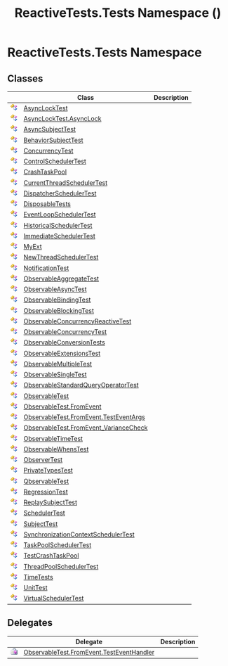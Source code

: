 ﻿---
title: ReactiveTests.Tests Namespace ()
TOCTitle: ReactiveTests.Tests
ms:assetid: N:ReactiveTests.Tests
ms:mtpsurl: https://msdn.microsoft.com/en-us/library/reactivetests.tests(v=VS.103)
ms:contentKeyID: 36619836
ms.date: 06/28/2011
mtps_version: v=VS.103
f1_keywords:
- ReactiveTests.Tests
dev_langs:
- CSharp
- JScript
- VB
- FSharp
---

# ReactiveTests.Tests Namespace

## Classes

<table>
<thead>
<tr class="header">
<th> </th>
<th>Class</th>
<th>Description</th>
</tr>
</thead>
<tbody>
<tr class="odd">
<td><img src="images\Hh212009.pubclass(en-us,VS.103).gif" title="Public class" alt="Public class" /></td>
<td><a href="hh288617(v=vs.103).md">AsyncLockTest</a></td>
<td></td>
</tr>
<tr class="even">
<td><img src="images\Hh212009.pubclass(en-us,VS.103).gif" title="Public class" alt="Public class" /></td>
<td><a href="hh315150(v=vs.103).md">AsyncLockTest.AsyncLock</a></td>
<td></td>
</tr>
<tr class="odd">
<td><img src="images\Hh212009.pubclass(en-us,VS.103).gif" title="Public class" alt="Public class" /></td>
<td><a href="hh303103(v=vs.103).md">AsyncSubjectTest</a></td>
<td></td>
</tr>
<tr class="even">
<td><img src="images\Hh212009.pubclass(en-us,VS.103).gif" title="Public class" alt="Public class" /></td>
<td><a href="hh314917(v=vs.103).md">BehaviorSubjectTest</a></td>
<td></td>
</tr>
<tr class="odd">
<td><img src="images\Hh212009.pubclass(en-us,VS.103).gif" title="Public class" alt="Public class" /></td>
<td><a href="hh289030(v=vs.103).md">ConcurrencyTest</a></td>
<td></td>
</tr>
<tr class="even">
<td><img src="images\Hh212009.pubclass(en-us,VS.103).gif" title="Public class" alt="Public class" /></td>
<td><a href="hh304021(v=vs.103).md">ControlSchedulerTest</a></td>
<td></td>
</tr>
<tr class="odd">
<td><img src="images\Hh212009.pubclass(en-us,VS.103).gif" title="Public class" alt="Public class" /></td>
<td><a href="hh303372(v=vs.103).md">CrashTaskPool</a></td>
<td></td>
</tr>
<tr class="even">
<td><img src="images\Hh212009.pubclass(en-us,VS.103).gif" title="Public class" alt="Public class" /></td>
<td><a href="hh303433(v=vs.103).md">CurrentThreadSchedulerTest</a></td>
<td></td>
</tr>
<tr class="odd">
<td><img src="images\Hh212009.pubclass(en-us,VS.103).gif" title="Public class" alt="Public class" /></td>
<td><a href="hh315471(v=vs.103).md">DispatcherSchedulerTest</a></td>
<td></td>
</tr>
<tr class="even">
<td><img src="images\Hh212009.pubclass(en-us,VS.103).gif" title="Public class" alt="Public class" /></td>
<td><a href="hh315231(v=vs.103).md">DisposableTests</a></td>
<td></td>
</tr>
<tr class="odd">
<td><img src="images\Hh212009.pubclass(en-us,VS.103).gif" title="Public class" alt="Public class" /></td>
<td><a href="hh303770(v=vs.103).md">EventLoopSchedulerTest</a></td>
<td></td>
</tr>
<tr class="even">
<td><img src="images\Hh212009.pubclass(en-us,VS.103).gif" title="Public class" alt="Public class" /></td>
<td><a href="hh303804(v=vs.103).md">HistoricalSchedulerTest</a></td>
<td></td>
</tr>
<tr class="odd">
<td><img src="images\Hh212009.pubclass(en-us,VS.103).gif" title="Public class" alt="Public class" /></td>
<td><a href="hh315355(v=vs.103).md">ImmediateSchedulerTest</a></td>
<td></td>
</tr>
<tr class="even">
<td><img src="images\Hh212009.pubclass(en-us,VS.103).gif" title="Public class" alt="Public class" /></td>
<td><a href="hh315236(v=vs.103).md">MyExt</a></td>
<td></td>
</tr>
<tr class="odd">
<td><img src="images\Hh212009.pubclass(en-us,VS.103).gif" title="Public class" alt="Public class" /></td>
<td><a href="hh303184(v=vs.103).md">NewThreadSchedulerTest</a></td>
<td></td>
</tr>
<tr class="even">
<td><img src="images\Hh212009.pubclass(en-us,VS.103).gif" title="Public class" alt="Public class" /></td>
<td><a href="hh314756(v=vs.103).md">NotificationTest</a></td>
<td></td>
</tr>
<tr class="odd">
<td><img src="images\Hh212009.pubclass(en-us,VS.103).gif" title="Public class" alt="Public class" /></td>
<td><a href="hh314823(v=vs.103).md">ObservableAggregateTest</a></td>
<td></td>
</tr>
<tr class="even">
<td><img src="images\Hh212009.pubclass(en-us,VS.103).gif" title="Public class" alt="Public class" /></td>
<td><a href="hh314747(v=vs.103).md">ObservableAsyncTest</a></td>
<td></td>
</tr>
<tr class="odd">
<td><img src="images\Hh212009.pubclass(en-us,VS.103).gif" title="Public class" alt="Public class" /></td>
<td><a href="hh303616(v=vs.103).md">ObservableBindingTest</a></td>
<td></td>
</tr>
<tr class="even">
<td><img src="images\Hh212009.pubclass(en-us,VS.103).gif" title="Public class" alt="Public class" /></td>
<td><a href="hh315164(v=vs.103).md">ObservableBlockingTest</a></td>
<td></td>
</tr>
<tr class="odd">
<td><img src="images\Hh212009.pubclass(en-us,VS.103).gif" title="Public class" alt="Public class" /></td>
<td><a href="hh303364(v=vs.103).md">ObservableConcurrencyReactiveTest</a></td>
<td></td>
</tr>
<tr class="even">
<td><img src="images\Hh212009.pubclass(en-us,VS.103).gif" title="Public class" alt="Public class" /></td>
<td><a href="hh303373(v=vs.103).md">ObservableConcurrencyTest</a></td>
<td></td>
</tr>
<tr class="odd">
<td><img src="images\Hh212009.pubclass(en-us,VS.103).gif" title="Public class" alt="Public class" /></td>
<td><a href="hh315021(v=vs.103).md">ObservableConversionTests</a></td>
<td></td>
</tr>
<tr class="even">
<td><img src="images\Hh212009.pubclass(en-us,VS.103).gif" title="Public class" alt="Public class" /></td>
<td><a href="hh303793(v=vs.103).md">ObservableExtensionsTest</a></td>
<td></td>
</tr>
<tr class="odd">
<td><img src="images\Hh212009.pubclass(en-us,VS.103).gif" title="Public class" alt="Public class" /></td>
<td><a href="hh303586(v=vs.103).md">ObservableMultipleTest</a></td>
<td></td>
</tr>
<tr class="even">
<td><img src="images\Hh212009.pubclass(en-us,VS.103).gif" title="Public class" alt="Public class" /></td>
<td><a href="hh315143(v=vs.103).md">ObservableSingleTest</a></td>
<td></td>
</tr>
<tr class="odd">
<td><img src="images\Hh212009.pubclass(en-us,VS.103).gif" title="Public class" alt="Public class" /></td>
<td><a href="hh288944(v=vs.103).md">ObservableStandardQueryOperatorTest</a></td>
<td></td>
</tr>
<tr class="even">
<td><img src="images\Hh212009.pubclass(en-us,VS.103).gif" title="Public class" alt="Public class" /></td>
<td><a href="hh288687(v=vs.103).md">ObservableTest</a></td>
<td></td>
</tr>
<tr class="odd">
<td><img src="images\Hh212009.pubclass(en-us,VS.103).gif" title="Public class" alt="Public class" /></td>
<td><a href="hh315394(v=vs.103).md">ObservableTest.FromEvent</a></td>
<td></td>
</tr>
<tr class="even">
<td><img src="images\Hh212009.pubclass(en-us,VS.103).gif" title="Public class" alt="Public class" /></td>
<td><a href="hh315373(v=vs.103).md">ObservableTest.FromEvent.TestEventArgs</a></td>
<td></td>
</tr>
<tr class="odd">
<td><img src="images\Hh212009.pubclass(en-us,VS.103).gif" title="Public class" alt="Public class" /></td>
<td><a href="hh315336(v=vs.103).md">ObservableTest.FromEvent_VarianceCheck</a></td>
<td></td>
</tr>
<tr class="even">
<td><img src="images\Hh212009.pubclass(en-us,VS.103).gif" title="Public class" alt="Public class" /></td>
<td><a href="hh315045(v=vs.103).md">ObservableTimeTest</a></td>
<td></td>
</tr>
<tr class="odd">
<td><img src="images\Hh212009.pubclass(en-us,VS.103).gif" title="Public class" alt="Public class" /></td>
<td><a href="hh303102(v=vs.103).md">ObservableWhensTest</a></td>
<td></td>
</tr>
<tr class="even">
<td><img src="images\Hh212009.pubclass(en-us,VS.103).gif" title="Public class" alt="Public class" /></td>
<td><a href="hh289097(v=vs.103).md">ObserverTest</a></td>
<td></td>
</tr>
<tr class="odd">
<td><img src="images\Hh212009.pubclass(en-us,VS.103).gif" title="Public class" alt="Public class" /></td>
<td><a href="hh288782(v=vs.103).md">PrivateTypesTest</a></td>
<td></td>
</tr>
<tr class="even">
<td><img src="images\Hh212009.pubclass(en-us,VS.103).gif" title="Public class" alt="Public class" /></td>
<td><a href="hh315250(v=vs.103).md">QbservableTest</a></td>
<td></td>
</tr>
<tr class="odd">
<td><img src="images\Hh212009.pubclass(en-us,VS.103).gif" title="Public class" alt="Public class" /></td>
<td><a href="hh288966(v=vs.103).md">RegressionTest</a></td>
<td></td>
</tr>
<tr class="even">
<td><img src="images\Hh212009.pubclass(en-us,VS.103).gif" title="Public class" alt="Public class" /></td>
<td><a href="hh303355(v=vs.103).md">ReplaySubjectTest</a></td>
<td></td>
</tr>
<tr class="odd">
<td><img src="images\Hh212009.pubclass(en-us,VS.103).gif" title="Public class" alt="Public class" /></td>
<td><a href="hh303406(v=vs.103).md">SchedulerTest</a></td>
<td></td>
</tr>
<tr class="even">
<td><img src="images\Hh212009.pubclass(en-us,VS.103).gif" title="Public class" alt="Public class" /></td>
<td><a href="hh289036(v=vs.103).md">SubjectTest</a></td>
<td></td>
</tr>
<tr class="odd">
<td><img src="images\Hh212009.pubclass(en-us,VS.103).gif" title="Public class" alt="Public class" /></td>
<td><a href="hh315313(v=vs.103).md">SynchronizationContextSchedulerTest</a></td>
<td></td>
</tr>
<tr class="even">
<td><img src="images\Hh212009.pubclass(en-us,VS.103).gif" title="Public class" alt="Public class" /></td>
<td><a href="hh303802(v=vs.103).md">TaskPoolSchedulerTest</a></td>
<td></td>
</tr>
<tr class="odd">
<td><img src="images\Hh212009.pubclass(en-us,VS.103).gif" title="Public class" alt="Public class" /></td>
<td><a href="hh288792(v=vs.103).md">TestCrashTaskPool</a></td>
<td></td>
</tr>
<tr class="even">
<td><img src="images\Hh212009.pubclass(en-us,VS.103).gif" title="Public class" alt="Public class" /></td>
<td><a href="hh304055(v=vs.103).md">ThreadPoolSchedulerTest</a></td>
<td></td>
</tr>
<tr class="odd">
<td><img src="images\Hh212009.pubclass(en-us,VS.103).gif" title="Public class" alt="Public class" /></td>
<td><a href="hh303701(v=vs.103).md">TimeTests</a></td>
<td></td>
</tr>
<tr class="even">
<td><img src="images\Hh212009.pubclass(en-us,VS.103).gif" title="Public class" alt="Public class" /></td>
<td><a href="hh315207(v=vs.103).md">UnitTest</a></td>
<td></td>
</tr>
<tr class="odd">
<td><img src="images\Hh212009.pubclass(en-us,VS.103).gif" title="Public class" alt="Public class" /></td>
<td><a href="hh303544(v=vs.103).md">VirtualSchedulerTest</a></td>
<td></td>
</tr>
</tbody>
</table>

## Delegates

<table>
<thead>
<tr class="header">
<th> </th>
<th>Delegate</th>
<th>Description</th>
</tr>
</thead>
<tbody>
<tr class="odd">
<td><img src="images\Hh289046.pubdelegate(en-us,VS.103).gif" title="Public delegate" alt="Public delegate" /></td>
<td><a href="hh303763(v=vs.103).md">ObservableTest.FromEvent.TestEventHandler</a></td>
<td></td>
</tr>
</tbody>
</table>

